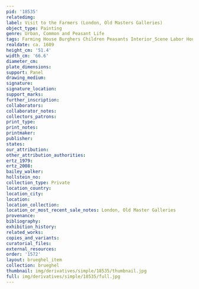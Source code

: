 ```yaml
---
pid: '18535'
relatedimg: 
label: Visit to the Farmers (London, Old Masters Galleries)
object_type: Painting
genre: Urban, Common and Peasant Life
tags: Farming House Burghers Children Peasants Interior_Scene Labor Household_items
realdate: ca. 1609
height_cm: '51.4'
width_cm: '66.6'
diameter_cm: 
plate_dimensions: 
support: Panel
drawing_medium: 
signature: 
signature_location: 
support_marks: 
further_inscription: 
collaborators: 
collaborator_notes: 
collectors_patrons: 
print_type: 
print_notes: 
printmaker: 
publisher: 
states: 
our_attribution: 
other_attribution_authorities: 
ertz_1979: 
ertz_2008: 
bailey_walker: 
hollstein_no: 
collection_type: Private
location_country: 
location_city: 
location: 
location_collection: 
location_or_most_recent_sale_notes: London, Old Master Galleries
provenance: 
bibliography: 
exhibition_history: 
related_works: 
copies_and_variants: 
curatorial_files: 
external_resources: 
order: '1572'
layout: brueghel_item
collection: brueghel
thumbnail: img/derivatives/simple/18535/thumbnail.jpg
full: img/derivatives/simple/18535/full.jpg
---
```

